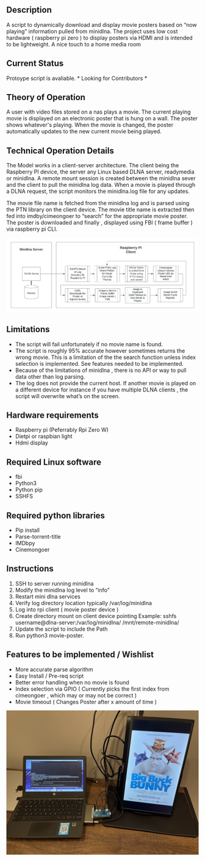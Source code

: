 ## Description


A script to dynamically download and display movie posters based on “now playing” information pulled from minidlna. The project uses low cost hardware ( raspberry pi zero ) to display posters via HDMI and is intended to be lightweight. A nice touch to a home media room

## Current Status

Protoype script is avaliable. * Looking for Contributors *

## Theory of Operation

A user with video files stored on a nas plays a movie. The current playing movie is displayed on an electronic poster that is hung on a wall. The poster shows whatever's playing. When the movie is changed, the poster automatically updates to the new current movie being played.

## Technical Operation Details 

The Model works in a client-server architecture. The client being the Raspberry PI device, the server any Linux based DLNA server, readymedia or minidlna. A remote mount session is created between the minidlna sever and the client to pull the minidlna log data. When a movie is played through a DLNA request, the script monitors the minidlna.log file for any updates.

The movie file name is fetched from the minidlna log and is parsed using the PTN library on the client device. The movie title name is extracted then fed into imdby/cimeongoer to “search” for the appropriate movie poster. The poster is downloaded and finally , displayed using FBI ( frame buffer ) via raspberry pi CLI.

![My Image](diagram.jpeg)

## Limitations 

- The script will fail unfortunately if no movie name is found. 
- The script is roughly 95% accurate  however sometimes returns the wrong movie. This is a limitation of the the search function unless index selection is implemented. See features needed to be implemented. 
- Because of the limitations of minidlna , there is no API or way to pull data other than log parsing. 
- The log does not provide the current host. If another movie is played on a different device for instance if you have multiple  DLNA clients , the script will overwrite what’s on the screen.


## Hardware requirements

- Raspberry pi (Peferrably Rpi Zero W)
- Dietpi or raspbian light 
- Hdmi display 

## Required Linux software 

 - fbi 
 - Python3
 - Python pip
 - SSHFS 
 

## Required python libraries 

- Pip install 
- Parse-torrent-title 
- IMDbpy
- Cinemongoer


## Instructions 

1. SSH to server running minidlna 
2. Modify the minidlna log level to “info”
3. Restart mini dlna services 
4. Verify log directory location typically /var/log/minidlna 
5. Log into rpi client ( movie poster device )
6. Create directory mount on client device pointing Example: sshfs username@dlna-server:/var/log/minidlna/ /mnt/remote-minidlna/
7. Update the script to include the Path 
8. Run python3 movie-poster. 


## Features to be implemented / Wishlist 

- More accurate parse algorithm
- Easy Install / Pre-req script 
- Better error handling when no movie is found 
- Index selection via GPIO ( Currently picks the first index from cimeongoer , which may or may not be correct )
- Movie timeout ( Changes Poster after x amount of time )

![My Image](IMG_5004.jpeg)
